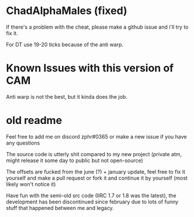 # ChadAlphaMales (fixed)

If there's a problem with the cheat, please make a github issue and i'll try to fix it.

For DT use 19-20 ticks because of the anti warp.

# Known Issues with this version of CAM

Anti warp is not the best, but it kinda does the job.

# old readme
Feel free to add me on discord zphr#0365 or make a new issue if you have any questions

The source code is utterly shit compared to my new project (private atm, might release it some day to public but not open-source)

The offsets are fucked from the june (?) + january update, feel free to fix it yourself and make a pull request or fork it and continue it by yourself (most likely won't notice it)

Have fun with the semi-old src code (IIRC 1.7 or 1.8 was the latest), the development has been discontinued since february due to lots of funny stuff that happened between me and legacy.
